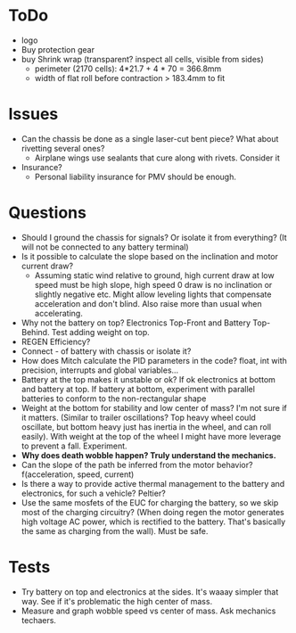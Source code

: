 # ToDo
- logo
- Buy protection gear
- buy Shrink wrap (transparent? inspect all cells, visible from sides)
    - perimeter (2170 cells): 4*21.7 + 4 * 70 = 366.8mm
    - width of flat roll before contraction > 183.4mm to fit

# Issues
- Can the chassis be done as a single laser-cut bent piece? What about rivetting several ones?
    - Airplane wings use sealants that cure along with rivets. Consider it
- Insurance?
    - Personal liability insurance for PMV should be enough.


# Questions
- Should I ground the chassis for signals? Or isolate it from everything? (It will not be connected to any battery terminal)
- Is it possible to calculate the slope based on the inclination and motor current draw?
    - Assuming static wind relative to ground, high current draw at low speed must be high slope, high speed 0 draw is no inclination or slightly negative etc. Might allow leveling lights that compensate acceleration and don't blind. Also raise more than usual when accelerating.
- Why not the battery on top? Electronics Top-Front and Battery Top-Behind. Test adding weight on top.
- REGEN Efficiency?
- Connect - of battery with chassis or isolate it?
- How does Mitch calculate the PID parameters in the code? float, int with precision, interrupts and global variables...
- Battery at the top makes it unstable or ok? If ok electronics at bottom and battery at top. If battery at bottom, experiment with parallel batteries to conform to the non-rectangular shape
- Weight at the bottom for stability and low center of mass? I'm not sure if it matters. (Similar to trailer oscillations? Top heavy wheel could oscillate, but bottom heavy just has inertia in the wheel, and can roll easily). With weight at the top of the wheel I might have more leverage to prevent a fall. Experiment.
- **Why does death wobble happen? Truly understand the mechanics.**
- Can the slope of the path be inferred from the motor behavior? f(acceleration, speed, current)
- Is there a way to provide active thermal management to the battery and electronics, for such a vehicle? Peltier?
- Use the same mosfets of the EUC for charging the battery, so we skip most of the charging circuitry? (When doing regen the motor generates high voltage AC power, which is rectified to the battery. That's basically the same as charging from the wall). Must be safe.

# Tests
- Try battery on top and electronics at the sides. It's waaay simpler that way. See if it's problematic the high center of mass.
- Measure and graph wobble speed vs center of mass. Ask mechanics techaers.

